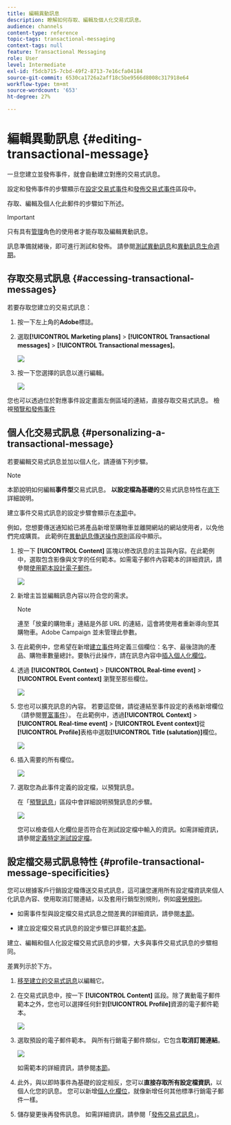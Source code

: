 ```yaml
---
title: 編輯異動訊息
description: 瞭解如何存取、編輯及個人化交易式訊息。
audience: channels
content-type: reference
topic-tags: transactional-messaging
context-tags: null
feature: Transactional Messaging
role: User
level: Intermediate
exl-id: f5dcb715-7cbd-49f2-8713-7e16cfa04184
source-git-commit: 6530ca1726a2aff18c5be9566d8008c317918e64
workflow-type: tm+mt
source-wordcount: '653'
ht-degree: 27%

---
```


# 編輯異動訊息 {#editing-transactional-message}

一旦您建立並發佈事件<!--(the cart abandonment example as explained in [this section](../../channels/using/getting-started-with-transactional-msg.md#transactional-messaging-operating-principle))-->，就會自動建立對應的交易式訊息。

設定和發佈事件的步驟顯示在[設定交易式事件](../../channels/using/configuring-transactional-event.md)和[發佈交易式事件](../../channels/using/publishing-transactional-event.md)區段中。

存取、編輯及個人化此郵件的步驟如下所述。

>[!IMPORTANT]
>
>只有具有[管理](../../administration/using/users-management.md#functional-administrators)角色的使用者才能存取及編輯異動訊息。

訊息準備就緒後，即可進行測試和發佈。 請參閱[測試異動訊息](../../channels/using/testing-transactional-message.md)和[異動訊息生命週期](../../channels/using/publishing-transactional-message.md)。

## 存取交易式訊息 {#accessing-transactional-messages}

若要存取您建立的交易式訊息：

1. 按一下左上角的&#x200B;**Adobe**&#x200B;標誌。
1. 選取&#x200B;**[!UICONTROL Marketing plans]** > **[!UICONTROL Transactional messages]** > **[!UICONTROL Transactional messages]**。

   ![](assets/message-center_4.png)

1. 按一下您選擇的訊息以進行編輯。

   ![](assets/message-center_message-board.png)

您也可以透過位於對應事件設定畫面左側區域的連結，直接存取交易式訊息。 檢視[預覽和發佈事件](../../channels/using/publishing-transactional-event.md#previewing-and-publishing-the-event)

## 個人化交易式訊息 {#personalizing-a-transactional-message}

若要編輯交易式訊息並加以個人化，請遵循下列步驟。

>[!NOTE]
>
>本節說明如何編輯&#x200B;**事件型**&#x200B;交易式訊息。 **以設定檔為基礎的**&#x200B;交易式訊息特性在[底下](#profile-transactional-message-specificities)詳細說明。
>
>建立事件交易式訊息的設定步驟會顯示在[本節](../../channels/using/configuring-transactional-event.md#event-based-transactional-messages)中。

例如，您想要傳送通知給已將產品新增至購物車並離開網站的網站使用者，以免他們完成購買。 此範例在[異動訊息傳送操作原則](../../channels/using/getting-started-with-transactional-msg.md#transactional-messaging-operating-principle)區段中顯示。

1. 按一下 **[!UICONTROL Content]** 區塊以修改訊息的主旨與內容。在此範例中，選取包含影像與文字的任何範本。如需電子郵件內容範本的詳細資訊，請參閱[使用範本設計電子郵件](../../designing/using/using-reusable-content.md#designing-templates)。

   ![](assets/message-center_6.png)

1. 新增主旨並編輯訊息內容以符合您的需求。

   >[!NOTE]
   >
   >連至「放棄的購物車」連結是外部 URL 的連結，這會將使用者重新導向至其購物車。Adobe Campaign 並未管理此參數。

1. 在此範例中，您希望在新增[建立事件](../../channels/using/configuring-transactional-event.md)時定義三個欄位：名字、最後諮詢的產品、購物車數量總計。要執行此操作，請在訊息內容中[插入個人化欄位](../../designing/using/personalization.md#inserting-a-personalization-field)。

1. 透過 **[!UICONTROL Context]** > **[!UICONTROL Real-time event]** > **[!UICONTROL Event context]** 瀏覽至那些欄位。

   ![](assets/message-center_7.png)

1. 您也可以擴充訊息的內容。 若要這麼做，請從連結至事件設定的表格新增欄位（請參閱[豐富事件](../../channels/using/configuring-transactional-event.md#enriching-the-transactional-message-content)）。 在此範例中，透過&#x200B;**[!UICONTROL Context]** > **[!UICONTROL Real-time event]** > **[!UICONTROL Event context]**&#x200B;從&#x200B;**[!UICONTROL Profile]**&#x200B;表格中選取&#x200B;**[!UICONTROL Title (salutation)]**&#x200B;欄位。

   ![](assets/message-center_7-enrichment.png)

1. 插入需要的所有欄位。

   ![](assets/message-center_8.png)

1. 選取您為此事件定義的設定檔，以預覽訊息。

   在「[預覽訊息](../../sending/using/previewing-messages.md)」區段中會詳細說明預覽訊息的步驟。

   ![](assets/message-center_9.png)

   您可以檢查個人化欄位是否符合在測試設定檔中輸入的資訊。如需詳細資訊，請參閱[定義特定測試設定檔](../../channels/using/testing-transactional-message.md#defining-specific-test-profile)。

<!--## Using product listings in a transactional message {#using-product-listings-in-a-transactional-message}

When editing the content of a transactional email, you can create product listings referencing one or more data collections. For example, in a cart abandonment email, you can include a list of all products that were in the users' carts when they left your website, with an image, the price, and a link to each product.

>[!IMPORTANT]
>
>Product listings are only available for the email channel, when editing transactional email content through the [Email Designer](../../designing/using/designing-content-in-adobe-campaign.md#email-designer-interface) interface.

To add a list of abandoned products in a transactional message, follow the steps below.

You can also watch [this set of videos](https://experienceleague.adobe.com/docs/campaign-standard-learn/tutorials/designing-content/product-listings-in-transactional-email.html?lang=zh-Hant#configure-product-listings-in-transactional-emails) explaining the steps that are required to configure product listings in a transactional email.

>[!NOTE]
>
>Adobe Campaign does not support nested product listings, meaning that you cannot include a product listing inside another one.

### Defining a product listing {#defining-a-product-listing}

Before being able to use a product listing in a transactional message, you need to define at the event level the list of products and the fields for each product of the list you want to display. For more on this, see [Defining data collections](../../channels/using/configuring-transactional-event.md#defining-data-collections).

1. In the transactional message, click the **[!UICONTROL Content]** block to modify the email content.
1. Drag and drop a structure component to the workspace. For more on this, see [Defining the email structure](../../designing/using/designing-from-scratch.md#defining-the-email-structure).

   For example, select a one-column structure component and add a text component, an image component and a button component. For more on this, see [Using content components](../../designing/using/designing-from-scratch.md#about-content-components).

1. Select the structure component you just created and click the **[!UICONTROL Enable product listing]** icon from the contextual toolbar.

   ![](assets/message-center_loop_create.png)

   The structure component is highlighted with an orange frame and the **[!UICONTROL Product listing]** settings are displayed in the left palette.

   ![](assets/message-center_loop_palette.png)

1. Select how the elements of the collection will be displayed:

    * **[!UICONTROL Row]**: horizontally, meaning each element on one row under the other.
    * **[!UICONTROL Column]**: vertically, meaning each element next to the other on the same row.

   >[!NOTE]
   >
   >The **[!UICONTROL Column]** option is only available when using a multicolumn structure component ( **[!UICONTROL 2:2 column]**, **[!UICONTROL 3:3 column]** and **[!UICONTROL 4:4 column]** ). When editing the product listing, only fill in the first column: the other columns will not be taken into account. For more on selecting structure components, see [Defining the email structure](../../designing/using/designing-from-scratch.md#defining-the-email-structure).

1. Select the data collection you created when configuring the event related to the transactional message. You can find it under the **[!UICONTROL Context]** > **[!UICONTROL Real-time event]** > **[!UICONTROL Event context]** node.

   ![](assets/message-center_loop_selection.png)

   For more on configuring the event, see [Defining data collections](../../channels/using/configuring-transactional-event.md#defining-data-collections).

1. Use the **[!UICONTROL First item]** drop-down list to select which element will start the list displayed in the email.

   For example, if you select 2, the first item of the collection will not be displayed in the email. The product listing will start on the second item.

1. Select the maximum number of items to display in the list.

   >[!NOTE]
   >
   >If you want the elements of your list to be displayed vertically ( **[!UICONTROL Column]** ), the maximum number of items is limited according to the selected structure component (2, 3 or 4 columns). For more on selecting structure components, see [Editing the email structure](../../designing/using/designing-from-scratch.md#defining-the-email-structure).

### Populating the product listing {#populating-the-product-listing}

To display a list of products coming from the event linked to the transactional email, follow the steps below.

For more on creating a collection and related fields when configuring the event, see [Defining data collections](../../channels/using/configuring-transactional-event.md#defining-data-collections).

1. Select the image component you inserted, select **[!UICONTROL Enable personalization]** and click the pencil in the Settings pane.

   ![](assets/message-center_loop_image.png)

1. Select **[!UICONTROL Add personalization field]** in the **[!UICONTROL Image source URL]** window that opens.

   From the **[!UICONTROL Context]** > **[!UICONTROL Real-time event]** > **[!UICONTROL Event context]** node, open the node corresponding to the collection that you created (here **[!UICONTROL Product list]** ) and select the image field that you defined (here **[!UICONTROL Product image]** ). Click **[!UICONTROL Save]**.

   ![](assets/message-center_loop_product-image.png)

   The personalization field that you selected is now displayed in the Settings pane.

1. At the desired position, select **[!UICONTROL Insert personalization field]** from the contextual toolbar.

   ![](assets/message-center_loop_product.png)

1. From the **[!UICONTROL Context]** > **[!UICONTROL Real-time event]** > **[!UICONTROL Event context]** node, open the node corresponding to the collection that you created (here **[!UICONTROL Product list]** ) and select the field that you created (here **[!UICONTROL Product name]** ). Click **[!UICONTROL Confirm]**.

   ![](assets/message-center_loop_product_node.png)

   The personalization field that you selected is now displayed at the desired position in the email content.

1. Proceed similarly to insert the price.
1. Select some text and select **[!UICONTROL Insert link]** from the contextual toolbar.

   ![](assets/message-center_loop_link_insert.png)

1. Select **[!UICONTROL Add personalization field]** in the **[!UICONTROL Insert link]** window that opens.

   From the **[!UICONTROL Context]** > **[!UICONTROL Real-time event]** > **[!UICONTROL Event context]** node, open the node corresponding to the collection that you created (here **[!UICONTROL Product list]** ) and select the URL field that you created (here **[!UICONTROL Product URL]** ). Click **[!UICONTROL Save]**.

   >[!IMPORTANT]
   >
   >For security reasons, make sure you insert the personalization field inside a link starting with a proper static domain name.

   ![](assets/message-center_loop_link_select.png)

   The personalization field that you selected is now displayed in the Settings pane.

1. Select the structure component on which the product listing is applied and select **[!UICONTROL Show fallback]** to define a default content.

   ![](assets/message-center_loop_fallback_show.png)

1. Drag one or more content components and edit them as needed.

   ![](assets/message-center_loop_fallback.png)

   The fallback content will be displayed if the collection is empty when the event is triggered, for example if a customer has nothing in his cart.

1. From the Settings pane, edit the styles for the product listing. For more on this, see [Managing email styles](../../designing/using/styles.md).
1. Preview the email using a test profile linked to the relevant transactional event and for which you defined collection data. For example, add the following information in the **[!UICONTROL Event data]** section for the test profile you want to use:

   ![](assets/message-center_loop_test-profile_payload.png)

   For more on defining a test profile in a transactional message, see [this section](../../channels/using/testing-transactional-message.md#defining-specific-test-profile).-->

## 設定檔交易式訊息特性 {#profile-transactional-message-specificities}

您可以根據客戶行銷設定檔傳送交易式訊息，這可讓您運用所有設定檔資訊來個人化訊息內容、使用取消訂閱連結，以及套用行銷型別規則，例如[疲勞規則](../../sending/using/fatigue-rules.md)。

* 如需事件型與設定檔交易式訊息之間差異的詳細資訊，請參閱[本節](../../channels/using/getting-started-with-transactional-msg.md#transactional-message-types)。

* 建立設定檔交易式訊息的設定步驟已詳載於[本節](../../channels/using/configuring-transactional-event.md#profile-based-transactional-messages)。

建立、編輯和個人化設定檔交易式訊息的步驟，大多與事件交易式訊息的步驟相同。

差異列示於下方。

1. [移至建立的交易式訊息](#accessing-transactional-messages)以編輯它。
1. 在交易式訊息中，按一下 **[!UICONTROL Content]** 區段。除了異動電子郵件範本之外，您也可以選擇任何針對&#x200B;**[!UICONTROL Profile]**&#x200B;資源的電子郵件範本。

   ![](assets/message-center_marketing_templates.png)

1. 選取預設的電子郵件範本。 與所有行銷電子郵件類似，它包含&#x200B;**取消訂閱連結**。

   ![](assets/message-center_marketing_perso_unsubscription.png)

   如需範本的詳細資訊，請參閱[本節](../../designing/using/using-reusable-content.md#content-templates)。

1. 此外，與以即時事件為基礎的設定相反，您可以&#x200B;**直接存取所有設定檔資訊**，以個人化您的訊息。 您可以新增[個人化欄位](../../designing/using/personalization.md#inserting-a-personalization-field)，就像新增任何其他標準行銷電子郵件一樣。

1. 儲存變更後再發佈訊息。 如需詳細資訊，請參閱「[發佈交易式訊息](../../channels/using/publishing-transactional-message.md#publishing-a-transactional-message)」。

<!--### Monitoring a profile transactional message delivery {#monitoring-a-profile-transactional-message-delivery}

Once the message is published and your site integration is done, you can monitor the delivery.

1. To view the message delivery log, click the icon at the bottom right of the **[!UICONTROL Deployment]** block.

1. Click the **[!UICONTROL Execution list]** tab.

   ![](assets/message-center_execution_tab.png)

1. Select the latest execution delivery.

   An **execution delivery** is a non-actionable and non-functional technical message created once a month for each transactional message, and each time a transactional message is edited and published again

1. Select the **[!UICONTROL Sending logs]** tab. In the **[!UICONTROL Status]** column, **[!UICONTROL Sent]** indicates that a profile has opted in.

   ![](assets/message-center_marketing_sending_logs.png)

1. Select the **[!UICONTROL Exclusions logs]** tab to view recipients who have been excluded from the message target, such as addresses on denylist.

   ![](assets/message-center_marketing_exclusion_logs.png)

>[!NOTE]
>
>For more information on accessing and using the logs, see [Monitoring a delivery](../../sending/using/monitoring-a-delivery.md).

For any profile that has opted out, the **[!UICONTROL Address on denylist]** typology rule excluded the corresponding recipient.

This rule is part of a specific typology that applies to all transactional messages based on the **[!UICONTROL Profile]** table.

![](assets/message-center_marketing_typology.png)

**Related topics**:

* [Integrate the event triggering](../../channels/using/getting-started-with-transactional-msg.md#integrate-event-trigger)
* [About typologies and typology rules](../../sending/using/about-typology-rules.md)-->
